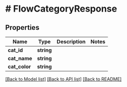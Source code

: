 # # FlowCategoryResponse

## Properties

Name | Type | Description | Notes
------------ | ------------- | ------------- | -------------
**cat_id** | **string** |  |
**cat_name** | **string** |  |
**cat_color** | **string** |  |

[[Back to Model list]](../../README.md#models) [[Back to API list]](../../README.md#endpoints) [[Back to README]](../../README.md)
